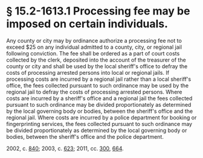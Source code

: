 # § 15.2-1613.1 Processing fee may be imposed on certain individuals.

<p>Any county or city may by ordinance authorize a processing fee not to exceed $25 on any individual admitted to a county, city, or regional jail following conviction. The fee shall be ordered as a part of court costs collected by the clerk, deposited into the account of the treasurer of the county or city and shall be used by the local sheriff's office to defray the costs of processing arrested persons into local or regional jails. If processing costs are incurred by a regional jail rather than a local sheriff's office, the fees collected pursuant to such ordinance may be used by the regional jail to defray the costs of processing arrested persons. Where costs are incurred by a sheriff's office and a regional jail the fees collected pursuant to such ordinance may be divided proportionately as determined by the local governing body or bodies, between the sheriff's office and the regional jail. Where costs are incurred by a police department for booking or fingerprinting services, the fees collected pursuant to such ordinance may be divided proportionately as determined by the local governing body or bodies, between the sheriff's office and the police department.</p><p>2002, c. <a href='http://lis.virginia.gov/cgi-bin/legp604.exe?021+ful+CHAP0840'>840</a>; 2003, c. <a href='http://lis.virginia.gov/cgi-bin/legp604.exe?031+ful+CHAP0623'>623</a>; 2011, cc. <a href='http://lis.virginia.gov/cgi-bin/legp604.exe?111+ful+CHAP0300'>300</a>, <a href='http://lis.virginia.gov/cgi-bin/legp604.exe?111+ful+CHAP0664'>664</a>.</p>